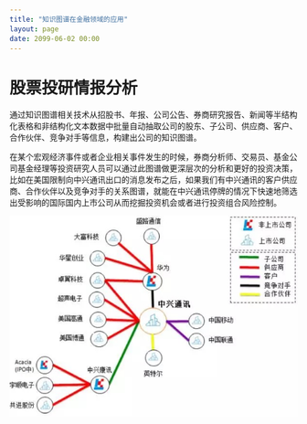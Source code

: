 ```yaml
---
title: "知识图谱在金融领域的应用"
layout: page
date: 2099-06-02 00:00
---
```


# 股票投研情报分析

通过知识图谱相关技术从招股书、年报、公司公告、券商研究报告、新闻等半结构化表格和非结构化文本数据中批量自动抽取公司的股东、子公司、供应商、客户、合作伙伴、竞争对手等信息，构建出公司的知识图谱。

在某个宏观经济事件或者企业相关事件发生的时候，券商分析师、交易员、基金公司基金经理等投资研究人员可以通过此图谱做更深层次的分析和更好的投资决策，比如在美国限制向中兴通讯出口的消息发布之后，如果我们有中兴通讯的客户供应商、合作伙伴以及竞争对手的关系图谱，就能在中兴通讯停牌的情况下快速地筛选出受影响的国际国内上市公司从而挖掘投资机会或者进行投资组合风险控制。

![](0.png)